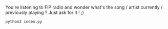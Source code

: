 
You're listening to FIP radio and wonder what's the song / artist currently / previously playing ? 
Just ask for it ! ;) 

```
python3 index.py
```
